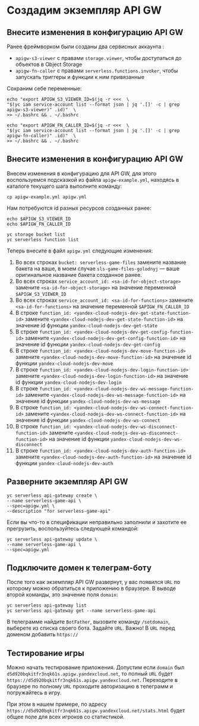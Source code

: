 # Создадим экземпляр API GW
## Внесите изменения в конфигурацию API GW

Ранее фреймворком были созданы два сервисных аккаунта :
* `apigw-s3-viewer` с правами `storage.viewer`, чтобы доступаться до объектов в Object Storage
* `apigw-fn-caller` с правами `serverless.functions.invoker`, чтобы запускать триггеры и функции к ним привязанные

Сохраним себе переменные:

    echo "export APIGW_S3_VIEWER_ID=$(jq -r <<<  \
    "$(yc iam service-account list --format json | jq '.[]' -c | grep apigw-s3-viewer)" .id)"  \
    >> ~/.bashrc && . ~/.bashrc

    echo "export APIGW_FN_CALLER_ID=$(jq -r <<<  \
    "$(yc iam service-account list --format json | jq '.[]' -c | grep apigw-fn-caller)" .id)"  \
    >> ~/.bashrc && . ~/.bashrc

## Внесите изменения в конфигурацию API GW

Внесем изменения в конфигурацию для API GW, для этого воспользуемся подсказкой из файла `apigw-example.yml`, 
находясь в каталоге текущего шага выполните команду:

    cp apigw-example.yml apigw.yml

Нам потребуются id разных ресурсов созданных ранее: 

    echo $APIGW_S3_VIEWER_ID
    echo $APIGW_FN_CALLER_ID

    yc storage bucket list
    yc serverless function list

Теперь внесите в файл `apigw.yml` следующие изменения:

1. Во всех строках `bucket: serverless-game-files` замените название бакета на ваше, в моем случае `sls-game-files-golodnyj` — ваше оригинальное название бакета созданное ранее.
2. Во всех строках `service_account_id: <sa-id-for-object-storage>` замените `<sa-id-for-object-storage>` на значение переменной `$APIGW_S3_VIEWER_ID`
3. Во всех строках `service_account_id: <sa-id-for-functions>` замените `<sa-id-for-functions>` на значение переменной `$APIGW_FN_CALLER_ID`
4. В строке `function_id: <yandex-cloud-nodejs-dev-get-state-function-id>` замените `<yandex-cloud-nodejs-dev-get-state-function-id>` на значение id функции `yandex-cloud-nodejs-dev-get-state`
5. В строке `function_id: <yandex-cloud-nodejs-dev-get-config-function-id>` замените `<yandex-cloud-nodejs-dev-get-config-function-id>` на значение id функции `yandex-cloud-nodejs-dev-get-config`
6. В строке `function_id: <yandex-cloud-nodejs-dev-move-function-id>` замените `<yandex-cloud-nodejs-dev-move-function-id>` на значение id функции `yandex-cloud-nodejs-dev-move`
7. В строке `function_id: <yandex-cloud-nodejs-dev-login-function-id>` замените `<yandex-cloud-nodejs-dev-login-function-id>` на значение id функции `yandex-cloud-nodejs-dev-login`
8. В строке `function_id: <yandex-cloud-nodejs-dev-ws-message-function-id>` замените `<yandex-cloud-nodejs-dev-ws-message-function-id>` на значение id функции `yandex-cloud-nodejs-dev-ws-message`
9. В строке `function_id: <yandex-cloud-nodejs-dev-ws-connect-function-id>` замените `<yandex-cloud-nodejs-dev-ws-connect-function-id>` на значение id функции `yandex-cloud-nodejs-dev-ws-connect`
10. В строке `function_id: <yandex-cloud-nodejs-dev-ws-disconnect-function-id>` замените `<yandex-cloud-nodejs-dev-ws-disconnect-function-id>` на значение id функции `yandex-cloud-nodejs-dev-ws-disconnect`
11. В строке `function_id: <yandex-cloud-nodejs-dev-auth-function-id>` замените `<yandex-cloud-nodejs-dev-auth-function-id>` на значение id функции `yandex-cloud-nodejs-dev-auth`

## Разверните экземпляр API GW

    yc serverless api-gateway create \
    --name serverless-game-api \
    --spec=apigw.yml \
    --description "for serverless-game-api"

Если вы что-то в спецификации неправильно заполнили и захотите ее прегрузить, воспользуйтесь следующей командой:

    yc serverless api-gateway update \
    --name serverless-game-api \
    --spec=apigw.yml 

## Подключите домен к телеграм-боту

После того как экземпляр API GW развернут, у вас появился `URL` по которому можно обратиться к приложению в браузере. 
В выводе второй команды, это значение поля `domain`:  

    yc serverless api-gateway list
    yc serverless api-gateway get --name serverless-game-api

В телеграмме найдите `BotFather`, вызовите команду `/setdomain`, выберете из списка своего бота. 
Задайте `URL`. Важно! В `URL` перед доменом добавить `https://`

## Тестирование игры

Можно начать тестирование приложения.
Допустим если `domain` был `d5d920bqkitfr3nqk61s.apigw.yandexcloud.net`, 
то полный `URL` будет `https://d5d920bqkitfr3nqk61s.apigw.yandexcloud.net`.
Переходите в браузере по полному `URL` проходите авторизацию в телеграмм и погружайтесь в игру.

При этом в нашем примере, по адресу `https://d5d920bqkitfr3nqk61s.apigw.yandexcloud.net/stats.html` 
будет общее поле для всех игроков со статистикой. 
